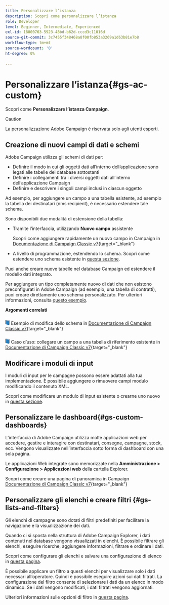 ```yaml
---
title: Personalizzare l’istanza
description: Scopri come personalizzare l’istanza
role: Developer
level: Beginner, Intermediate, Experienced
exl-id: 18000763-5923-48bd-b62d-cccd3c11016d
source-git-commit: 3c7455f348468a8f00fb853a3269a1d63b81e7b8
workflow-type: tm+mt
source-wordcount: '0'
ht-degree: 0%

---
```


# Personalizzare l’istanza{#gs-ac-custom}

Scopri come **Personalizzare l’istanza Campaign**.

>[!CAUTION]
>
>La personalizzazione Adobe Campaign è riservata solo agli utenti esperti.

## Creazione di nuovi campi di dati e schemi

Adobe Campaign utilizza gli schemi di dati per:

* Definire il modo in cui gli oggetti dati all’interno dell’applicazione sono legati alle tabelle del database sottostanti
* Definire i collegamenti tra i diversi oggetti dati all’interno dell’applicazione Campaign
* Definire e descrivere i singoli campi inclusi in ciascun oggetto

Ad esempio, per aggiungere un campo a una tabella esistente, ad esempio la tabella dei destinatari (nms:recipient), è necessario estendere tale schema.

Sono disponibili due modalità di estensione della tabella:

* Tramite l’interfaccia, utilizzando **Nuovo campo** assistente

   Scopri come aggiungere rapidamente un nuovo campo in Campaign in [Documentazione di Campaign Classic v7](https://experienceleague.adobe.com/docs/campaign-classic/using/configuring-campaign-classic/editing-schemas/new-field-wizard.html?lang=en#configuring-campaign-classic){target="_blank"}

* A livello di programmazione, estendendo lo schema. Scopri come estendere uno schema esistente in [questa sezione](../dev/extend-schema.md).

Puoi anche creare nuove tabelle nel database Campaign ed estendere il modello dati integrato.

Per aggiungere un tipo completamente nuovo di dati che non esistono preconfigurati in Adobe Campaign (ad esempio, una tabella di contratti), puoi creare direttamente uno schema personalizzato. Per ulteriori informazioni, consulta [questo esempio](../dev/create-schema.md#example--creating-a-contract-table).

**Argomenti correlati**

![](../assets/do-not-localize/book.png) Esempio di modifica dello schema in [Documentazione di Campaign Classic v7](https://experienceleague.adobe.com/docs/campaign-classic/using/configuring-campaign-classic/editing-schemas/examples-of-schemas-edition.html?lang=en#configuring-campaign-classic){target="_blank"}

![](../assets/do-not-localize/book.png) Caso d’uso: collegare un campo a una tabella di riferimento esistente in [Documentazione di Campaign Classic v7](https://experienceleague.adobe.com/docs/campaign-classic/using/configuring-campaign-classic/editing-schemas/examples-of-schemas-edition.html?lang=en#uc-link){target="_blank"}


## Modificare i moduli di input

I moduli di input per le campagne possono essere adattati alla tua implementazione. È possibile aggiungere o rimuovere campi modulo modificando il contenuto XML.

Scopri come modificare un modulo di input esistente o crearne uno nuovo in [questa sezione](../dev/forms.md).

## Personalizzare le dashboard{#gs-custom-dashboards}

L’interfaccia di Adobe Campaign utilizza molte applicazioni web per accedere, gestire e interagire con destinatari, consegne, campagne, stock, ecc. Vengono visualizzate nell’interfaccia sotto forma di dashboard con una sola pagina.

Le applicazioni Web integrate sono memorizzate nella **Amministrazione > Configurazione > Applicazioni web** della cartella Explorer.

Scopri come creare una pagina di panoramica in Campaign [Documentazione di Campaign Classic v7](https://experienceleague.adobe.com/docs/campaign-classic/using/designing-content/web-applications/use-cases--creating-overviews.html?lang=en#creating-a-single-page-web-application){target="_blank"}


## Personalizzare gli elenchi e creare filtri {#gs-lists-and-filters}

Gli elenchi di campagne sono dotati di filtri predefiniti per facilitare la navigazione e la visualizzazione dei dati.

Quando ci si sposta nella struttura di Adobe Campaign Explorer, i dati contenuti nel database vengono visualizzati in elenchi. È possibile filtrare gli elenchi, eseguire ricerche, aggiungere informazioni, filtrare e ordinare i dati.

Scopri come configurare gli elenchi e salvare una configurazione di elenco in [questa pagina](../start/campaign-ui.md).

È possibile applicare un filtro a questi elenchi per visualizzare solo i dati necessari all’operatore. Quindi è possibile eseguire azioni sui dati filtrati. La configurazione del filtro consente di selezionare i dati da un elenco in modo dinamico. Se i dati vengono modificati, i dati filtrati vengono aggiornati.

Ulteriori informazioni sulle opzioni di filtro in [questa pagina](../audiences/create-filters.md).
